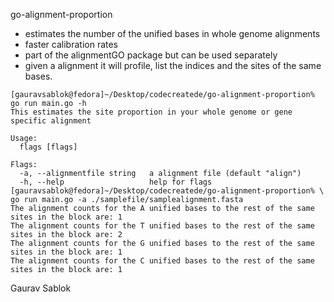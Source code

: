 go-alignment-proportion

- estimates the number of the unified bases in whole genome alignments
- faster calibration rates
- part of the alignmentGO package but can be used separately
- given a alignment it will profile, list the indices and the sites of the same bases.
```
[gauravsablok@fedora]~/Desktop/codecreatede/go-alignment-proportion% 
go run main.go -h
This estimates the site proportion in your whole genome or gene specific alignment

Usage:
  flags [flags]

Flags:
  -a, --alignmentfile string   a alignment file (default "align")
  -h, --help                   help for flags
[gauravsablok@fedora]~/Desktop/codecreatede/go-alignment-proportion% \
go run main.go -a ./samplefile/samplealignment.fasta
The alignment counts for the A unified bases to the rest of the same sites in the block are: 1
The alignment counts for the T unified bases to the rest of the same sites in the block are: 2
The alignment counts for the G unified bases to the rest of the same sites in the block are: 1
The alignment counts for the C unified bases to the rest of the same sites in the block are: 1
```

Gaurav Sablok
